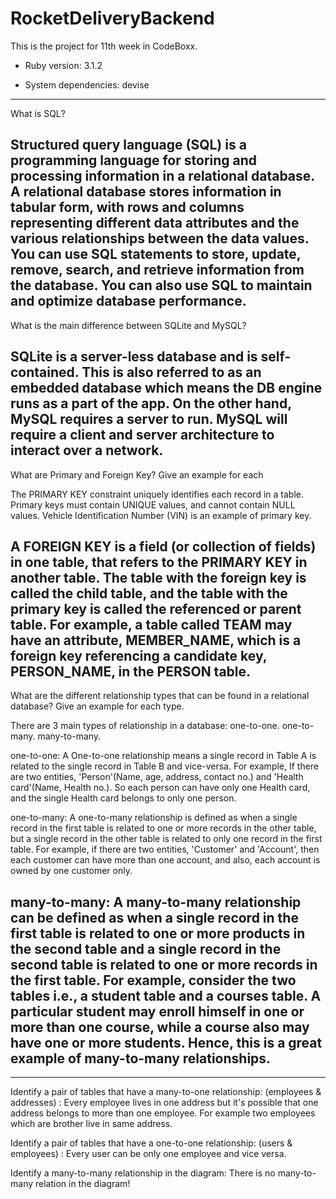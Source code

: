 # RocketDeliveryBackend
This is the project for 11th week in CodeBoxx.

* Ruby version: 3.1.2

* System dependencies: devise

-------------------------------------------------------------------------------------------------------------------
What is SQL?

Structured query language (SQL) is a programming language for storing and processing information in a relational database. A relational database stores information in tabular form, with rows and columns representing different data attributes and the various relationships between the data values. You can use SQL statements to store, update, remove, search, and retrieve information from the database. You can also use SQL to maintain and optimize database performance.
-------------------------------------------------------------------------------------------------------------------
What is the main difference between SQLite and MySQL?

SQLite is a server-less database and is self-contained. This is also referred to as an embedded database which means the DB engine runs as a part of the app. On the other hand, MySQL requires a server to run. MySQL will require a client and server architecture to interact over a network.
-------------------------------------------------------------------------------------------------------------------
What are Primary and Foreign Key? Give an example for each

The PRIMARY KEY constraint uniquely identifies each record in a table. Primary keys must contain UNIQUE values, and cannot contain NULL values. Vehicle Identification Number (VIN) is an example of primary key.

A FOREIGN KEY is a field (or collection of fields) in one table, that refers to the PRIMARY KEY in another table.
The table with the foreign key is called the child table, and the table with the primary key is called the referenced or parent table. For example, a table called TEAM may have an attribute, MEMBER_NAME, which is a foreign key referencing a candidate key, PERSON_NAME, in the PERSON table.
-------------------------------------------------------------------------------------------------------------------
What are the different relationship types that can be found in a relational database? Give an example for each type.

There are 3 main types of relationship in a database: one-to-one. one-to-many. many-to-many.

one-to-one: 
A One-to-one relationship means a single record in Table A is related to the single record in Table B and vice-versa.
For example, If there are two entities, 'Person'(Name, age, address, contact no.) and 'Health card'(Name, Health no.). So each person can have only one Health card, and the single Health card belongs to only one person.

one-to-many:
A one-to-many relationship is defined as when a single record in the first table is related to one or more records in the other table, but a single record in the other table is related to only one record in the first table.
For example, if there are two entities, 'Customer' and 'Account', then each customer can have more than one account, and also, each account is owned by one customer only.

many-to-many:
A many-to-many relationship can be defined as when a single record in the first table is related to one or more products in the second table and a single record in the second table is related to one or more records in the first table.
For example, consider the two tables i.e., a student table and a courses table. A particular student may enroll himself in one or more than one course, while a course also may have one or more students. Hence, this is a great example of many-to-many relationships.
-------------------------------------------------------------------------------------------------------------------
-------------------------------------------------------------------------------------------------------------------
Identify a pair of tables that have a many-to-one relationship:
(employees & addresses) : Every employee lives in one address but it's possible that one address belongs to more than one employee. For example two employees which are brother live in same address.

Identify a pair of tables that have a one-to-one relationship:
(users & employees) : Every user can be only one employee and vice versa.

Identify a many-to-many relationship in the diagram:
There is no many-to-many relation in the diagram!